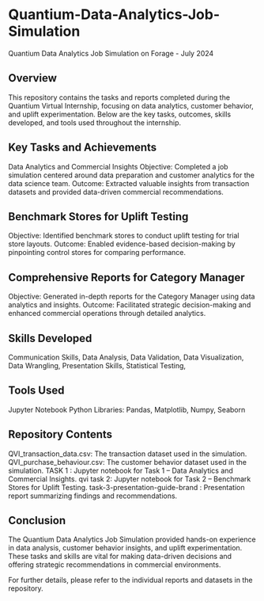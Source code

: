 # Quantium-Data-Analytics-Job-Simulation
Quantium Data Analytics Job Simulation on Forage - July 2024

## Overview

This repository contains the tasks and reports completed during the Quantium Virtual Internship, focusing on data analytics, customer behavior, and uplift experimentation. Below are the key tasks, outcomes, skills developed, and tools used throughout the internship.

## Key Tasks and Achievements
Data Analytics and Commercial Insights
Objective: Completed a job simulation centered around data preparation and customer analytics for the data science team.
Outcome: Extracted valuable insights from transaction datasets and provided data-driven commercial recommendations.

## Benchmark Stores for Uplift Testing
Objective: Identified benchmark stores to conduct uplift testing for trial store layouts.
Outcome: Enabled evidence-based decision-making by pinpointing control stores for comparing performance.

## Comprehensive Reports for Category Manager
Objective: Generated in-depth reports for the Category Manager using data analytics and insights.
Outcome: Facilitated strategic decision-making and enhanced commercial operations through detailed analytics.

## Skills Developed

Communication Skills,
Data Analysis,
Data Validation,
Data Visualization,
Data Wrangling,
Presentation Skills,
Statistical Testing,
## Tools Used
  Jupyter Notebook
  Python Libraries: Pandas, Matplotlib, Numpy, Seaborn
## Repository Contents
  QVI_transaction_data.csv: The transaction dataset used in the simulation.
  QVI_purchase_behaviour.csv: The customer behavior dataset used in the simulation.
  TASK 1    : Jupyter notebook for Task 1 – Data Analytics and Commercial Insights.
  qvi task 2: Jupyter notebook for Task 2 – Benchmark Stores for Uplift Testing.
  task-3-presentation-guide-brand : Presentation report summarizing findings and recommendations.
## Conclusion
  The Quantium Data Analytics Job Simulation provided hands-on experience in data analysis, customer behavior insights, and uplift experimentation. These tasks and skills are vital for making data-driven decisions and offering strategic recommendations in commercial environments.

For further details, please refer to the individual reports and datasets in the repository.
